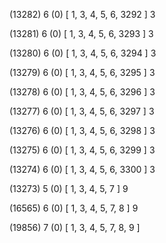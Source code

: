 (13282) 6 (0) [ 1, 3, 4, 5, 6, 3292 ] 3 


(13281) 6 (0) [ 1, 3, 4, 5, 6, 3293 ] 3 


(13280) 6 (0) [ 1, 3, 4, 5, 6, 3294 ] 3 


(13279) 6 (0) [ 1, 3, 4, 5, 6, 3295 ] 3 


(13278) 6 (0) [ 1, 3, 4, 5, 6, 3296 ] 3 


(13277) 6 (0) [ 1, 3, 4, 5, 6, 3297 ] 3 


(13276) 6 (0) [ 1, 3, 4, 5, 6, 3298 ] 3 


(13275) 6 (0) [ 1, 3, 4, 5, 6, 3299 ] 3 


(13274) 6 (0) [ 1, 3, 4, 5, 6, 3300 ] 3 


(13273) 5 (0) [ 1, 3, 4, 5, 7 ] 9 


(16565) 6 (0) [ 1, 3, 4, 5, 7, 8 ] 9 


(19856) 7 (0) [ 1, 3, 4, 5, 7, 8, 9 ]  


